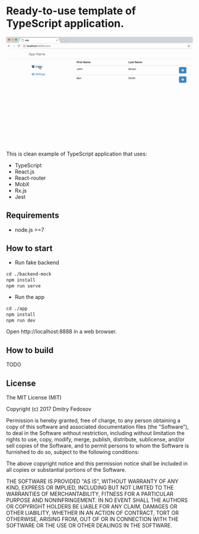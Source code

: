 # Ready-to-use template of TypeScript application.

![typescript-template](typescript-template.gif)

This is clean example of TypeScript application that uses:

* TypeScript 
* React.js
* React-router
* MobX
* Rx.js
* Jest

## Requirements

* node.js >=7

## How to start

* Run fake backend 

```$bash
cd ./backend-mock
npm install
npm run serve
```

* Run the app

```$bash
cd ./app
npm install
npm run dev
```
Open http://localhost:8888 in a web browser.

## How to build

TODO

## License

The MIT License (MIT)

Copyright (c) 2017 Dmitry Fedosov

Permission is hereby granted, free of charge, to any person obtaining a copy of this software and associated
documentation files (the "Software"), to deal in the Software without restriction, including without limitation the
rights to use, copy, modify, merge, publish, distribute, sublicense, and/or sell copies of the Software, and to permit
persons to whom the Software is furnished to do so, subject to the following conditions:

The above copyright notice and this permission notice shall be included in all copies or substantial portions of the
Software.

THE SOFTWARE IS PROVIDED "AS IS", WITHOUT WARRANTY OF ANY KIND, EXPRESS OR IMPLIED, INCLUDING BUT NOT LIMITED TO THE
WARRANTIES OF MERCHANTABILITY, FITNESS FOR A PARTICULAR PURPOSE AND NONINFRINGEMENT. IN NO EVENT SHALL THE AUTHORS OR
COPYRIGHT HOLDERS BE LIABLE FOR ANY CLAIM, DAMAGES OR OTHER LIABILITY, WHETHER IN AN ACTION OF CONTRACT, TORT OR
OTHERWISE, ARISING FROM, OUT OF OR IN CONNECTION WITH THE SOFTWARE OR THE USE OR OTHER DEALINGS IN THE SOFTWARE.
